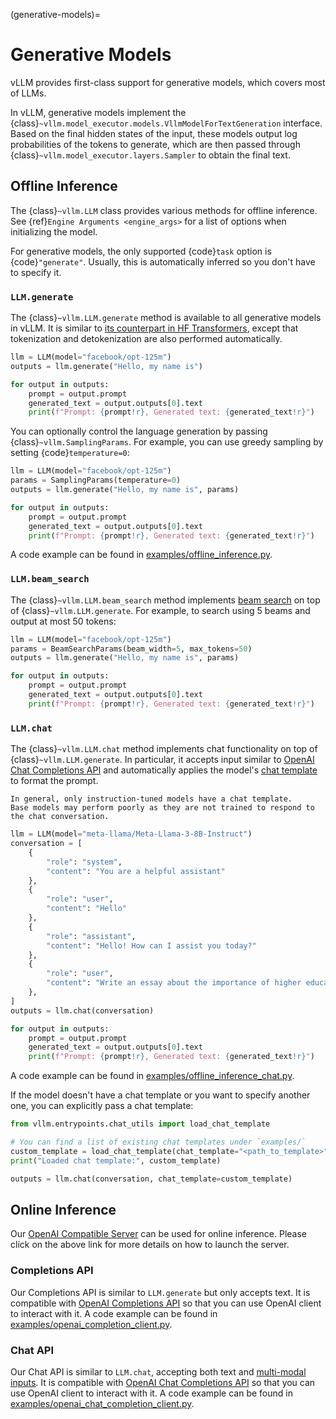 (generative-models)=

# Generative Models

vLLM provides first-class support for generative models, which covers most of LLMs.

In vLLM, generative models implement the {class}`~vllm.model_executor.models.VllmModelForTextGeneration` interface.
Based on the final hidden states of the input, these models output log probabilities of the tokens to generate,
which are then passed through {class}`~vllm.model_executor.layers.Sampler` to obtain the final text.

## Offline Inference

The {class}`~vllm.LLM` class provides various methods for offline inference.
See {ref}`Engine Arguments <engine_args>` for a list of options when initializing the model.

For generative models, the only supported {code}`task` option is {code}`"generate"`.
Usually, this is automatically inferred so you don't have to specify it.

### `LLM.generate`

The {class}`~vllm.LLM.generate` method is available to all generative models in vLLM.
It is similar to [its counterpart in HF Transformers](https://huggingface.co/docs/transformers/main/en/main_classes/text_generation#transformers.GenerationMixin.generate),
except that tokenization and detokenization are also performed automatically.

```python
llm = LLM(model="facebook/opt-125m")
outputs = llm.generate("Hello, my name is")

for output in outputs:
    prompt = output.prompt
    generated_text = output.outputs[0].text
    print(f"Prompt: {prompt!r}, Generated text: {generated_text!r}")
```

You can optionally control the language generation by passing {class}`~vllm.SamplingParams`.
For example, you can use greedy sampling by setting {code}`temperature=0`:

```python
llm = LLM(model="facebook/opt-125m")
params = SamplingParams(temperature=0)
outputs = llm.generate("Hello, my name is", params)

for output in outputs:
    prompt = output.prompt
    generated_text = output.outputs[0].text
    print(f"Prompt: {prompt!r}, Generated text: {generated_text!r}")
```

A code example can be found in [examples/offline_inference.py](https://github.com/vllm-project/vllm/blob/main/examples/offline_inference.py).

### `LLM.beam_search`

The {class}`~vllm.LLM.beam_search` method implements [beam search](https://huggingface.co/docs/transformers/en/generation_strategies#beam-search-decoding) on top of {class}`~vllm.LLM.generate`.
For example, to search using 5 beams and output at most 50 tokens:

```python
llm = LLM(model="facebook/opt-125m")
params = BeamSearchParams(beam_width=5, max_tokens=50)
outputs = llm.generate("Hello, my name is", params)

for output in outputs:
    prompt = output.prompt
    generated_text = output.outputs[0].text
    print(f"Prompt: {prompt!r}, Generated text: {generated_text!r}")
```

### `LLM.chat`

The {class}`~vllm.LLM.chat` method implements chat functionality on top of {class}`~vllm.LLM.generate`.
In particular, it accepts input similar to [OpenAI Chat Completions API](https://platform.openai.com/docs/api-reference/chat)
and automatically applies the model's [chat template](https://huggingface.co/docs/transformers/en/chat_templating) to format the prompt.

```{important}
In general, only instruction-tuned models have a chat template.
Base models may perform poorly as they are not trained to respond to the chat conversation.
```

```python
llm = LLM(model="meta-llama/Meta-Llama-3-8B-Instruct")
conversation = [
    {
        "role": "system",
        "content": "You are a helpful assistant"
    },
    {
        "role": "user",
        "content": "Hello"
    },
    {
        "role": "assistant",
        "content": "Hello! How can I assist you today?"
    },
    {
        "role": "user",
        "content": "Write an essay about the importance of higher education.",
    },
]
outputs = llm.chat(conversation)

for output in outputs:
    prompt = output.prompt
    generated_text = output.outputs[0].text
    print(f"Prompt: {prompt!r}, Generated text: {generated_text!r}")
```

A code example can be found in [examples/offline_inference_chat.py](https://github.com/vllm-project/vllm/blob/main/examples/offline_inference_chat.py).

If the model doesn't have a chat template or you want to specify another one,
you can explicitly pass a chat template:

```python
from vllm.entrypoints.chat_utils import load_chat_template

# You can find a list of existing chat templates under `examples/`
custom_template = load_chat_template(chat_template="<path_to_template>")
print("Loaded chat template:", custom_template)

outputs = llm.chat(conversation, chat_template=custom_template)
```

## Online Inference

Our [OpenAI Compatible Server](../serving/openai_compatible_server) can be used for online inference.
Please click on the above link for more details on how to launch the server.

### Completions API

Our Completions API is similar to `LLM.generate` but only accepts text.
It is compatible with [OpenAI Completions API](https://platform.openai.com/docs/api-reference/completions)
so that you can use OpenAI client to interact with it.
A code example can be found in [examples/openai_completion_client.py](https://github.com/vllm-project/vllm/blob/main/examples/openai_completion_client.py).

### Chat API

Our Chat API is similar to `LLM.chat`, accepting both text and [multi-modal inputs](#multimodal-inputs).
It is compatible with [OpenAI Chat Completions API](https://platform.openai.com/docs/api-reference/chat)
so that you can use OpenAI client to interact with it.
A code example can be found in [examples/openai_chat_completion_client.py](https://github.com/vllm-project/vllm/blob/main/examples/openai_chat_completion_client.py).
